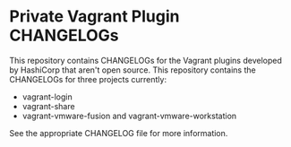 # Private Vagrant Plugin CHANGELOGs

This repository contains CHANGELOGs for the Vagrant plugins developed by
HashiCorp that aren't open source. This repository contains the CHANGELOGs
for three projects currently:

  * vagrant-login
  * vagrant-share
  * vagrant-vmware-fusion and vagrant-vmware-workstation

See the appropriate CHANGELOG file for more information.
